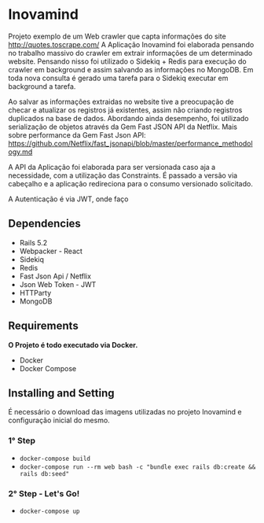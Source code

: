 # Inovamind
Projeto exemplo de um Web crawler que capta informações do site http://quotes.toscrape.com/
A Aplicação Inovamind foi elaborada pensando no trabalho massivo do crawler em extrair informações de um determinado website. Pensando nisso foi utilizado o Sidekiq + Redis para execução do crawler em background e assim salvando as informações no MongoDB. Em toda nova consulta é gerado uma tarefa para o Sidekiq executar em background a tarefa.

Ao salvar as informações extraidas no website tive a preocupação de checar e atualizar os registros já existentes, assim não criando registros duplicados na base de dados. Abordando ainda desempenho, foi utilizado serialização de objetos através da Gem Fast JSON API da Netflix.
Mais sobre performance da Gem Fast Json API: https://github.com/Netflix/fast_jsonapi/blob/master/performance_methodology.md

A API da Aplicação foi elaborada para ser versionada caso aja a necessidade, com a utilização das Constraints. É passado a versão via cabeçalho e a aplicação redireciona para o consumo versionado solicitado.

A Autenticação é via JWT, onde faço



## Dependencies
* Rails 5.2
* Webpacker - React
* Sidekiq
* Redis
* Fast Json Api / Netflix
* Json Web Token - JWT
* HTTParty
* MongoDB

## Requirements
**O Projeto é todo executado via Docker.**

- Docker
- Docker Compose

## Installing and Setting
É necessário o download das imagens utilizadas no projeto Inovamind e configuração inicial do mesmo.

### 1° Step
* `docker-compose build`
* `docker-compose run --rm web bash -c "bundle exec rails db:create && rails db:seed"`

### 2° Step - Let's Go!
* `docker-compose up`











